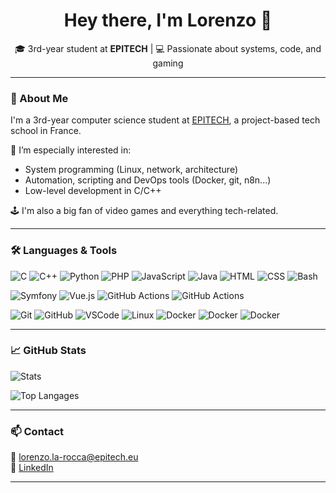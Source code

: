 <h1 align="center">Hey there, I'm Lorenzo 👋</h1>

<p align="center">
  🎓 3rd-year student at <strong>EPITECH</strong> | 💻 Passionate about systems, code, and gaming
</p>

---

### 🚀 About Me

I'm a 3rd-year computer science student at [EPITECH](https://epitech.eu), a project-based tech school in France.  

🧠 I’m especially interested in:
- System programming (Linux, network, architecture)
- Automation, scripting and DevOps tools (Docker, git, n8n...)
- Low-level development in C/C++

🕹️ I'm also a big fan of video games and everything tech-related.

---

### 🛠️ Languages & Tools

![C](https://skillicons.dev/icons?i=c)
![C++](https://skillicons.dev/icons?i=cpp)
![Python](https://skillicons.dev/icons?i=python)
![PHP](https://skillicons.dev/icons?i=php)
![JavaScript](https://skillicons.dev/icons?i=js)
![Java](https://skillicons.dev/icons?i=java)
![HTML](https://skillicons.dev/icons?i=html)
![CSS](https://skillicons.dev/icons?i=css)
![Bash](https://skillicons.dev/icons?i=bash)

![Symfony](https://skillicons.dev/icons?i=symfony)
![Vue.js](https://skillicons.dev/icons?i=vue)
![GitHub Actions](https://skillicons.dev/icons?i=githubactions)
![GitHub Actions](https://skillicons.dev/icons?i=jenkins)

![Git](https://skillicons.dev/icons?i=git)
![GitHub](https://skillicons.dev/icons?i=github)
![VSCode](https://skillicons.dev/icons?i=vscode)
![Linux](https://skillicons.dev/icons?i=linux)
![Docker](https://skillicons.dev/icons?i=docker)
![Docker](https://skillicons.dev/icons?i=clion)
![Docker](https://skillicons.dev/icons?i=phpstorm)

---

### 📈 GitHub Stats

![Stats](https://github-readme-stats-lorenzolarcs-projects.vercel.app/api?username=lorenzolarc&count_private=true&show_icons=true&theme=tokyonight)

![Top Langages](https://github-readme-stats-lorenzolarcs-projects.vercel.app/api/top-langs/?username=lorenzolarc&layout=compact&theme=tokyonight)

---

### 📫 Contact

📧 [lorenzo.la-rocca@epitech.eu](mailto:lorenzo.la-rocca@epitech.eu)  
🔗 [LinkedIn](https://www.linkedin.com/in/lorenzolarc/)

---
